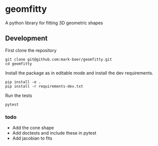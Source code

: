 # geomfitty
A python library for fitting 3D geometric shapes


## Development
First clone the repository
```
git clone git@github.com:mark-boer/geomfitty.git
cd geomfitty
```

Install the package as in editable mode and install the dev requirements.
```
pip install -e .
pip install -r requirements-dev.txt
```

Run the tests
```
pytest
```

### todo
 * Add the cone shape
 * Add doctests and include these in pytest
 * Add jacobian to fits